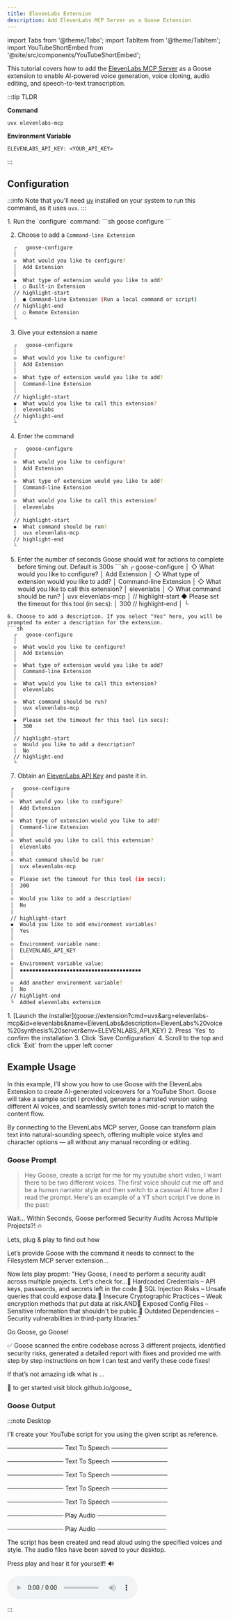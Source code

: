 ```yaml
---
title: ElevenLabs Extension
description: Add ElevenLabs MCP Server as a Goose Extension
---
```


import Tabs from '@theme/Tabs';
import TabItem from '@theme/TabItem';
import YouTubeShortEmbed from '@site/src/components/YouTubeShortEmbed';

<!-- <YouTubeShortEmbed videoUrl="https://www.youtube.com/embed/VIDEO_ID" /> -->


This tutorial covers how to add the [ElevenLabs MCP Server](https://github.com/yamadashy/repomix) as a Goose extension to enable AI-powered voice generation, voice cloning, audio editing, and speech-to-text transcription.

:::tip TLDR

**Command**
```sh
uvx elevenlabs-mcp
```

**Environment Variable**
```
ELEVENLABS_API_KEY: <YOUR_API_KEY>
```
:::

## Configuration

:::info
Note that you'll need [uv](https://docs.astral.sh/uv/#installation) installed on your system to run this command, as it uses `uvx`.
:::


<Tabs groupId="interface">
  <TabItem value="cli" label="Goose CLI" default>
  1. Run the `configure` command:
  ```sh
  goose configure
  ```

  2. Choose to add a `Command-line Extension`
  ```sh
    ┌   goose-configure 
    │
    ◇  What would you like to configure?
    │  Add Extension 
    │
    ◆  What type of extension would you like to add?
    │  ○ Built-in Extension 
    // highlight-start    
    │  ● Command-line Extension (Run a local command or script)
    // highlight-end    
    │  ○ Remote Extension 
    └ 
  ```

  3. Give your extension a name
  ```sh
    ┌   goose-configure 
    │
    ◇  What would you like to configure?
    │  Add Extension 
    │
    ◇  What type of extension would you like to add?
    │  Command-line Extension 
    │
    // highlight-start
    ◆  What would you like to call this extension?
    │  elevenlabs
    // highlight-end
    └ 
  ```

  4. Enter the command
  ```sh
    ┌   goose-configure 
    │
    ◇  What would you like to configure?
    │  Add Extension 
    │
    ◇  What type of extension would you like to add?
    │  Command-line Extension 
    │
    ◇  What would you like to call this extension?
    │  elevenlabs
    │
    // highlight-start
    ◆  What command should be run?
    │  uvx elevenlabs-mcp
    // highlight-end
    └ 
  ```  

  5. Enter the number of seconds Goose should wait for actions to complete before timing out. Default is 300s
    ```sh
    ┌   goose-configure 
    │
    ◇  What would you like to configure?
    │  Add Extension 
    │
    ◇  What type of extension would you like to add?
    │  Command-line Extension 
    │
    ◇  What would you like to call this extension?
    │  elevenlabs
    │
    ◇  What command should be run?
    │  uvx elevenlabs-mcp
    │
    // highlight-start
    ◆  Please set the timeout for this tool (in secs):
    │  300
    // highlight-end
    │
    └ 
  ``` 
  6. Choose to add a description. If you select "Yes" here, you will be prompted to enter a description for the extension.
  ```sh
    ┌   goose-configure 
    │
    ◇  What would you like to configure?
    │  Add Extension 
    │
    ◇  What type of extension would you like to add?
    │  Command-line Extension 
    │
    ◇  What would you like to call this extension?
    │  elevenlabs
    │
    ◇  What command should be run?
    │  uvx elevenlabs-mcp
    │
    ◆  Please set the timeout for this tool (in secs):
    │  300
    │
    // highlight-start
    ◇  Would you like to add a description?
    │  No
    // highlight-end
    └ 
  ```

  7. Obtain an [ElevenLabs API Key](https://elevenlabs.io/app/settings/api-keys) and paste it in.

   ```sh
    ┌   goose-configure 
    │
    ◇  What would you like to configure?
    │  Add Extension 
    │
    ◇  What type of extension would you like to add?
    │  Command-line Extension 
    │
    ◇  What would you like to call this extension?
    │  elevenlabs
    │
    ◇  What command should be run?
    │  uvx elevenlabs-mcp
    │
    ◇  Please set the timeout for this tool (in secs):
    │  300
    │  
    ◇  Would you like to add a description?
    │  No   
    |   
    // highlight-start
    ◆  Would you like to add environment variables?
    │  Yes 
    │
    ◇  Environment variable name:
    │  ELEVENLABS_API_KEY
    │
    ◇  Environment variable value:
    │  ▪▪▪▪▪▪▪▪▪▪▪▪▪▪▪▪▪▪▪▪▪▪▪▪▪▪▪▪▪▪▪▪▪▪▪▪▪▪▪
    │
    ◇  Add another environment variable?
    │  No 
    // highlight-end
    └  Added elevenlabs extension
  ```   

  </TabItem>
  <TabItem value="ui" label="Goose Desktop">
  1. [Launch the installer](goose://extension?cmd=uvx&arg=elevenlabs-mcp&id=elevenlabs&name=ElevenLabs&description=ElevenLabs%20voice%20synthesis%20server&env=ELEVENLABS_API_KEY)
  2. Press `Yes` to confirm the installation
  3. Click `Save Configuration`
  4. Scroll to the top and click `Exit` from the upper left corner
  </TabItem>
</Tabs>

## Example Usage

In this example, I’ll show you how to use Goose with the ElevenLabs Extension to create AI-generated voiceovers for a YouTube Short. Goose will take a sample script I provided, generate a narrated version using different AI voices, and seamlessly switch tones mid-script to match the content flow.

By connecting to the ElevenLabs MCP server, Goose can transform plain text into natural-sounding speech, offering multiple voice styles and character options — all without any manual recording or editing.

### Goose Prompt

> Hey Goose, create a script for me for my youtube short video, I want there to be two different voices. The first voice should cut me off and be a human narrator style and then switch to a cassual AI tone after I read the prompt. Here's an example of a YT short script I've done in the past: 

Wait… Within Seconds, Goose performed Security Audits Across Multiple Projects?! 🔥

Lets, plug & play to find out how 

Let’s provide Goose with the command it needs to connect to the Filesystem MCP server extension…

Now lets play 
propmt:  "Hey Goose, I need to perform a security audit across multiple projects. Let's check for…🔹 Hardcoded Credentials – API keys, passwords, and secrets left in the code.🔹 SQL Injection Risks – Unsafe queries that could expose data.🔹 Insecure Cryptographic Practices – Weak encryption methods that put data at risk.AND🔹 Exposed Config Files – Sensitive information that shouldn't be public.🔹 Outdated Dependencies – Security vulnerabilities in third-party libraries."

Go Goose, go Goose!

✅ Goose scanned the entire codebase across 3 different projects, identified security risks, generated a detailed report with fixes and provided me with step by step instructions on how I can test and verify these code fixes! 

If that’s not amazing idk what is …

🚀 to get started visit block.github.io/goose_


### Goose Output

:::note Desktop

I'll create your YouTube script for you using the given script as reference. 

───────────── Text To Speech ─────────────

───────────── Text To Speech ─────────────

───────────── Text To Speech ─────────────

───────────── Text To Speech ─────────────

───────────── Text To Speech ─────────────

───────────── Play Audio  ────────────────

───────────── Play Audio  ────────────────

The script has been created and read aloud using the specified voices and style. The audio files have been saved to your desktop.

Press play and hear it for yourself! 🔊

<audio controls>
  <source src="/audio/elevenlabs-mcp-demo.mp3" type="audio/mpeg" />
  Your browser does not support the audio element.
</audio>

:::
